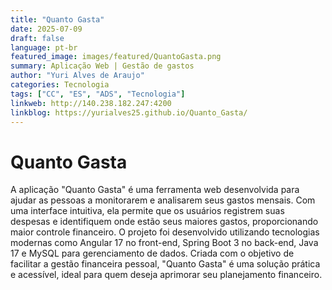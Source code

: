 ```yaml
---
title: "Quanto Gasta"
date: 2025-07-09
draft: false
language: pt-br
featured_image: images/featured/QuantoGasta.png
summary: Aplicação Web | Gestão de gastos
author: "Yuri Alves de Araujo"
categories: Tecnologia
tags: ["CC", "ES", "ADS", "Tecnologia"]
linkweb: http://140.238.182.247:4200
linkblog: https://yurialves25.github.io/Quanto_Gasta/
---
```


# Quanto Gasta

A aplicação "Quanto Gasta" é uma ferramenta web desenvolvida para ajudar as pessoas a monitorarem e analisarem seus gastos mensais. Com uma interface intuitiva, ela permite que os usuários registrem suas despesas e identifiquem onde estão seus maiores gastos, proporcionando maior controle financeiro. O projeto foi desenvolvido utilizando tecnologias modernas como Angular 17 no front-end, Spring Boot 3 no back-end, Java 17 e MySQL para gerenciamento de dados. Criada com o objetivo de facilitar a gestão financeira pessoal, "Quanto Gasta" é uma solução prática e acessível, ideal para quem deseja aprimorar seu planejamento financeiro.